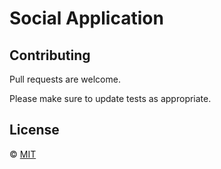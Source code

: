# Social Application
<!-- This is a blog application built with Python(Django), HTML and CSS.

## Installation
- Fork the project to your account then clone it.
- Create a virtual environment and install all the dependencies from requirements.txt

```bash
$ pip install -r requirements.txt
```
NB: 
- The project uses a PotsgreSQL Database.
- The App uses trigram similarity so create the extenstion in your db.
```bash
$ psql <db_name>;
$ CREATE EXTENSION pg_trgm;
```

## Features
- Admin can post, update, delete blogs.
- The app comes with a sitemap framework to help with search engine rankings.
- Users/reader can search for blogs using the search bar which has been optimized to search words with similarities(trigram).

![alt text for screen readers](./static/images/search.png "Search Module"). -->


## Contributing
Pull requests are welcome.

Please make sure to update tests as appropriate.

## License
&copy; [MIT](https://choosealicense.com/licenses/mit/)
